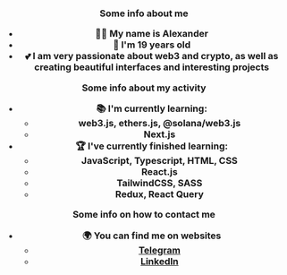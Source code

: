 <h3 align="center"Hi there! 👋</h3>

<strong>Some info about me</strong>
- 🙋‍♂️ My name is **Alexander**
- 🎂 I'm **19** years old
- 💕 I am very passionate about **web3** and **crypto**, as well as **creating beautiful interfaces** and **interesting projects**

<strong>Some info about my activity</strong>
- 📚 I'm currently learning:
  - **web3.js, ethers.js, @solana/web3.js**
  - **Next.js**
- 🏆 I've currently finished learning:
   - **JavaScript, Typescript, HTML, CSS**
   - **React.js**
   - **TailwindCSS, SASS**
   - **Redux, React Query**

<strong>Some info on how to contact me</strong>
- 🌍 You can find me on websites
  - **[Telegram](https://t.me/hecudev)**
  - **[LinkedIn](https://linkedin.com/in/hecudev)**
